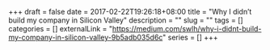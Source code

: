 +++ 
draft = false
date = 2017-02-22T19:26:18+08:00
title = "Why I didn’t build my company in Silicon Valley"
description = ""
slug = "" 
tags = []
categories = []
externalLink = "https://medium.com/swlh/why-i-didnt-build-my-company-in-silicon-valley-9b5adb035d6c"
series = []
+++
